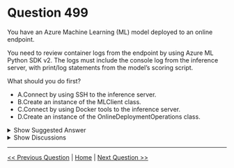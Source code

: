# Question 499

You have an Azure Machine Learning (ML) model deployed to an online endpoint.

You need to review container logs from the endpoint by using Azure ML Python SDK v2. The logs must include the console log from the inference server, with print/log statements from the model’s scoring script.

What should you do first?

* A.Connect by using SSH to the inference server.
* B.Create an instance of the MLCIient class.
* C.Connect by using Docker tools to the inference server.
* D.Create an instance of the OnlineDeploymentOperations class.

<details>
  <summary>Show Suggested Answer</summary>

  <strong>B</strong><br>

</details>

<details>
  <summary>Show Discussions</summary>

<blockquote><p><strong>AnsiDP100</strong> <code>(Sat 08 Mar 2025 05:06)</code> - <em>Upvotes: 1</em></p><p>B is the correct</p></blockquote>
<blockquote><p><strong>ulg</strong> <code>(Sat 08 Feb 2025 10:42)</code> - <em>Upvotes: 1</em></p><p>The MLClient class is the primary entry point for SDK operations, allowing you to:
1. Connect to the Azure ML workspace.
2. Access deployment details, including logs.
3. Use methods like online_deployments.get_logs() to retrieve inference server logs, which include scoring script outputs.

SSH/Docker tools (A/C): Not required for SDK-based log retrieval.
OnlineDeploymentOperations (D): Accessed via ml_client.online_deployments, not instantiated directly.</p></blockquote>
<blockquote><p><strong>3a0b61c</strong> <code>(Tue 19 Mar 2024 15:59)</code> - <em>Upvotes: 2</em></p><p>https://learn.microsoft.com/en-us/azure/machine-learning/how-to-troubleshoot-online-endpoints?view=azureml-api-2&amp;tabs=python#get-container-logs
https://learn.microsoft.com/en-us/python/api/azure-ai-ml/azure.ai.ml.operations.onlinedeploymentoperations?view=azure-python
You should not instantiate this class directly. Instead, you should create an MLClient instance that instantiates it for you and attaches it as an attribute.</p></blockquote>
<blockquote><p><strong>bbe8966</strong> <code>(Sat 22 Jun 2024 10:28)</code> - <em>Upvotes: 1</em></p><p>correct</p></blockquote>
<blockquote><p><strong>Matt2000</strong> <code>(Tue 06 Feb 2024 15:53)</code> - <em>Upvotes: 2</em></p><p>you create a OnlineDeploymentOperation by referencing &#x27;ml_client.online_deployments&#x27;. OnlineDeploymentOperation has then the method &#x27;get_logs(...)&#x27; 

References: 
https://learn.microsoft.com/en-us/python/api/azure-ai-ml/azure.ai.ml.mlclient?view=azure-python
https://learn.microsoft.com/en-us/python/api/azure-ai-ml/azure.ai.ml.operations.onlinedeploymentoperations?view=azure-python#azure-ai-ml-operations-onlinedeploymentoperations-be</p></blockquote>
<blockquote><p><strong>hgjdsh</strong> <code>(Wed 24 Jan 2024 21:01)</code> - <em>Upvotes: 3</em></p><p>I think the answer should be B because you need an instance of ml_client class to call get_logs on online_deployment instance.</p></blockquote>
<blockquote><p><strong>GHill1982</strong> <code>(Wed 17 Jan 2024 20:24)</code> - <em>Upvotes: 2</em></p><p>To review the container logs from an online endpoint by using the Azure ML Python SDK v2, you need to do the following steps:
Create an instance of the OnlineDeploymentOperations class by passing the workspace object and the name of the online endpoint.
Call the get_logs method on the OnlineDeploymentOperations object by passing the name of the deployment. This method returns a dictionary with the logs for the deployment, including the console log from the inference server and the print/log statements from the model’s scoring script.</p></blockquote>
<blockquote><p><strong>sanctafrax</strong> <code>(Sun 02 Feb 2025 22:13)</code> - <em>Upvotes: 1</em></p><p>arent you stating a difference answer then? what should you do FIRST. 
You say pass the workspace object into the onlinedeploymentOperations class. Therefore you first create an instance of the MLClient class.</p></blockquote>
<blockquote><p><strong>ferren</strong> <code>(Tue 07 Nov 2023 23:14)</code> - <em>Upvotes: 1</em></p><p>chatgpt and bard say it should be D</p></blockquote>
<blockquote><p><strong>damaldon</strong> <code>(Mon 10 Jul 2023 21:22)</code> - <em>Upvotes: 4</em></p><p>Correct.
ml_client is the instance for MLCLient class, and online_deployment is the instance for either ManagedOnlineDeployment class or KubernetesOnlineDeployment class.
https://github.com/MicrosoftDocs/azure-docs/blob/main/articles/machine-learning/how-to-troubleshoot-online-endpoints.md#get-container-logs</p></blockquote>

</details>

---

[<< Previous Question](question_498.md) | [Home](/index.md) | [Next Question >>](question_500.md)
